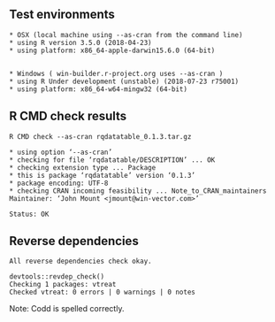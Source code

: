 
## Test environments

    * OSX (local machine using --as-cran from the command line)
    * using R version 3.5.0 (2018-04-23)
    * using platform: x86_64-apple-darwin15.6.0 (64-bit)


    * Windows ( win-builder.r-project.org uses --as-cran )
    * using R Under development (unstable) (2018-07-23 r75001)
    * using platform: x86_64-w64-mingw32 (64-bit)


## R CMD check results

    R CMD check --as-cran rqdatatable_0.1.3.tar.gz 
    
    * using option ‘--as-cran’
    * checking for file ‘rqdatatable/DESCRIPTION’ ... OK
    * checking extension type ... Package
    * this is package ‘rqdatatable’ version ‘0.1.3’
    * package encoding: UTF-8
    * checking CRAN incoming feasibility ... Note_to_CRAN_maintainers
    Maintainer: ‘John Mount <jmount@win-vector.com>’
    
    Status: OK


## Reverse dependencies

    All reverse dependencies check okay.
    
    devtools::revdep_check()
    Checking 1 packages: vtreat
    Checked vtreat: 0 errors | 0 warnings | 0 notes

Note: Codd is spelled correctly.

